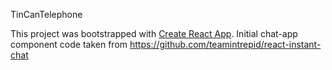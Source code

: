 TinCanTelephone

This project was bootstrapped with [Create React App](https://github.com/facebookincubator/create-react-app).
Initial chat-app component code taken from https://github.com/teamintrepid/react-instant-chat
